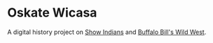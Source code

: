 # Oskate Wicasa

A digital history project on [Show Indians](https://en.wikipedia.org/wiki/Show_Indians) and [Buffalo Bill's Wild West](https://en.wikipedia.org/wiki/Buffalo_Bill).
